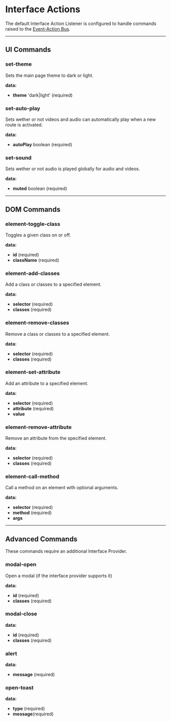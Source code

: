 # Interface Actions

The default Interface Action Listener is configured to handle commands raised to the [Event-Action Bus](/actions/event-bus).

---

## UI Commands

### set-theme

Sets the main page theme to dark or light.

**data:**

- **theme** 'dark|light' (required)

### set-auto-play

Sets wether or not videos and audio can automatically play when a new route is activated.

**data:**

- **autoPlay** boolean (required)

### set-sound

Sets wether or not audio is played globally for audio and videos.

**data:**

- **muted** boolean (required)

---

## DOM Commands

### element-toggle-class

Toggles a given class on or off.

**data:**

- **id** (required)
- **className** (required)

### element-add-classes

Add a class or classes to a specified element.

**data:**

- **selector** (required)
- **classes** (required)

### element-remove-classes

Remove a class or classes to a specified element.

**data:**

- **selector** (required)
- **classes** (required)

### element-set-attribute

Add an attribute to a specified element.

**data:**

- **selector** (required)
- **attribute** (required)
- **value**

### element-remove-attribute

Remove an attribute from the specified element.

**data:**

- **selector** (required)
- **classes** (required)

### element-call-method

Call a method on an element with optional arguments.

**data:**

- **selector** (required)
- **method** (required)
- **args**

---

## Advanced Commands

These commands require an additional Interface Provider.

### modal-open

Open a modal (if the interface provider supports it)

**data:**

- **id** (required)
- **classes** (required)

### modal-close

<fill in>

**data:**

- **id** (required)
- **classes** (required)

### alert

<fill in>

**data:**

- **message** (required)

### open-toast

<fill in>

**data:**

- **type** (required)
- **message**(required)
